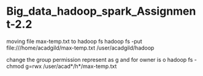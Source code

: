 # Big_data_hadoop_spark_Assignment-2.2

moving file max-temp.txt to hadoop fs
hadoop fs -put file:///home/acadgild/max-temp.txt  /user/acadgild/hadoop

change the group permission represent as g and for owner is o
hadoop fs -chmod g=rwx /user/acad*/h*/max-temp.txt
